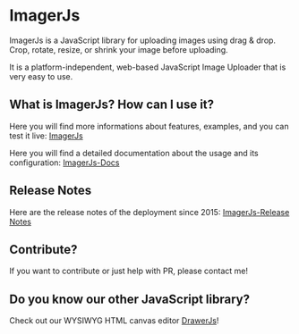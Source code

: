 # ImagerJs

ImagerJs is a JavaScript library for uploading images using drag & drop. 
Crop, rotate, resize, or shrink your image before uploading.

It is a platform-independent, web-based JavaScript Image Uploader that is very easy to use.

## What is ImagerJs? How can I use it?

Here you will find more informations about features, examples, and you can test it live: [ImagerJs](https://www.imagerjs.com)

Here you will find a detailed documentation about the usage and its configuration: [ImagerJs-Docs](https://www.imagerjs.com/documentation)

## Release Notes

Here are the release notes of the deployment since 2015: [ImagerJs-Release Notes](https://www.imagerjs.com/release-notes)

## Contribute?

If you want to contribute or just help with PR, please contact me!

## Do you know our other JavaScript library?

Check out our WYSIWYG HTML canvas editor [DrawerJs](https://www.drawerjs.com)!